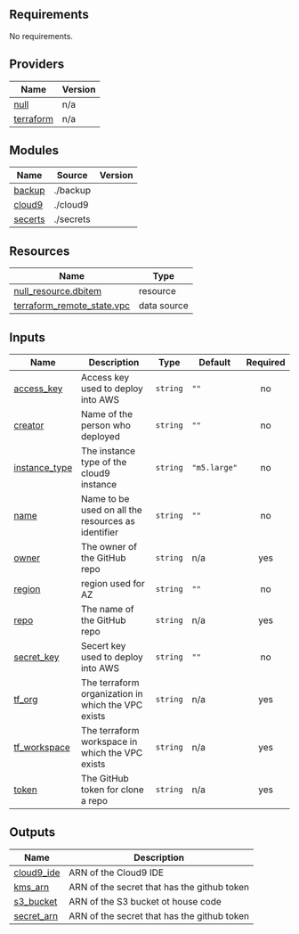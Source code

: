 <!-- BEGINNING OF PRE-COMMIT-TERRAFORM DOCS HOOK -->
## Requirements

No requirements.

## Providers

| Name | Version |
|------|---------|
| <a name="provider_null"></a> [null](#provider\_null) | n/a |
| <a name="provider_terraform"></a> [terraform](#provider\_terraform) | n/a |

## Modules

| Name | Source | Version |
|------|--------|---------|
| <a name="module_backup"></a> [backup](#module\_backup) | ./backup |  |
| <a name="module_cloud9"></a> [cloud9](#module\_cloud9) | ./cloud9 |  |
| <a name="module_secerts"></a> [secerts](#module\_secerts) | ./secrets |  |

## Resources

| Name | Type |
|------|------|
| [null_resource.dbitem](https://registry.terraform.io/providers/hashicorp/null/latest/docs/resources/resource) | resource |
| [terraform_remote_state.vpc](https://registry.terraform.io/providers/hashicorp/terraform/latest/docs/data-sources/remote_state) | data source |

## Inputs

| Name | Description | Type | Default | Required |
|------|-------------|------|---------|:--------:|
| <a name="input_access_key"></a> [access\_key](#input\_access\_key) | Access key used to deploy into AWS | `string` | `""` | no |
| <a name="input_creator"></a> [creator](#input\_creator) | Name of the person who deployed | `string` | `""` | no |
| <a name="input_instance_type"></a> [instance\_type](#input\_instance\_type) | The instance type of the cloud9 instance | `string` | `"m5.large"` | no |
| <a name="input_name"></a> [name](#input\_name) | Name to be used on all the resources as identifier | `string` | `""` | no |
| <a name="input_owner"></a> [owner](#input\_owner) | The owner of the GitHub repo | `string` | n/a | yes |
| <a name="input_region"></a> [region](#input\_region) | region used for AZ | `string` | `""` | no |
| <a name="input_repo"></a> [repo](#input\_repo) | The name of the GitHub repo | `string` | n/a | yes |
| <a name="input_secret_key"></a> [secret\_key](#input\_secret\_key) | Secert key used to deploy into AWS | `string` | `""` | no |
| <a name="input_tf_org"></a> [tf\_org](#input\_tf\_org) | The terraform organization in which the VPC exists | `string` | n/a | yes |
| <a name="input_tf_workspace"></a> [tf\_workspace](#input\_tf\_workspace) | The terraform workspace in which the VPC exists | `string` | n/a | yes |
| <a name="input_token"></a> [token](#input\_token) | The GitHub token for clone a repo | `string` | n/a | yes |

## Outputs

| Name | Description |
|------|-------------|
| <a name="output_cloud9_ide"></a> [cloud9\_ide](#output\_cloud9\_ide) | ARN of the Cloud9 IDE |
| <a name="output_kms_arn"></a> [kms\_arn](#output\_kms\_arn) | ARN of the secret that has the github token |
| <a name="output_s3_bucket"></a> [s3\_bucket](#output\_s3\_bucket) | ARN of the S3 bucket ot house code |
| <a name="output_secret_arn"></a> [secret\_arn](#output\_secret\_arn) | ARN of the secret that has the github token |
<!-- END OF PRE-COMMIT-TERRAFORM DOCS HOOK -->
